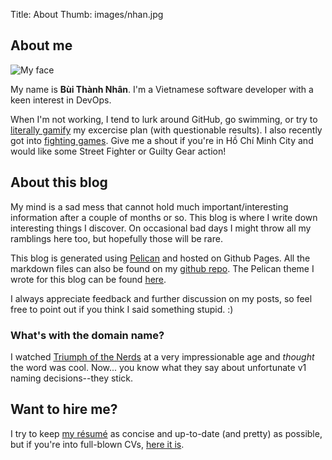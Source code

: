 Title: About
Thumb: images/nhan.jpg

## About me

![My face](/images/nhan.jpg)

My name is **Bùi Thành Nhân**. I'm a Vietnamese software developer with a keen interest in DevOps.

When I'm not working, I tend to lurk around GitHub, go swimming, or try to [literally gamify][5] my
excercise plan (with questionable results). I also recently got into [fighting games][7].  Give me
a shout if you're in Hồ Chí Minh City and would like some Street Fighter or Guilty Gear action!

## About this blog

My mind is a sad mess that cannot hold much important/interesting information after a couple of
months or so. This blog is where I write down interesting things I discover. On occasional bad days
I might throw all my ramblings here too, but hopefully those will be rare.

This blog is generated using [Pelican][1] and hosted on Github Pages. All the markdown files can
also be found on my [github repo][3]. The Pelican theme I wrote for this blog can be found
[here][2].

I always appreciate feedback and further discussion on my posts, so feel free to point out if you
think I said something stupid. :)

### What's with the domain name?

I watched [Triumph of the Nerds][8] at a very impressionable age and _thought_ the word was cool.
Now... you know what they say about unfortunate v1 naming decisions--they stick.

## Want to hire me?

I try to keep [my résumé][4] as concise and up-to-date (and pretty) as possible, but if you're into
full-blown CVs, [here it is][6].


[1]: http://getpelican.com
[2]: https://github.com/nhanb/motherfucking-pelican-theme
[3]: https://github.com/nhanb/blog
[4]: http://resume.nerdyweekly.com
[5]: http://www.stepmania.com/
[6]: http://nerdyweekly.com/cv
[7]: http://www.sirlin.net/ptw
[8]: https://en.wikipedia.org/wiki/Triumph_of_the_Nerds
